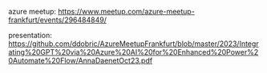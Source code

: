 azure meetup: https://www.meetup.com/azure-meetup-frankfurt/events/296484849/

presentation: https://github.com/ddobric/AzureMeetupFrankfurt/blob/master/2023/Integrating%20GPT%20via%20Azure%20AI%20for%20Enhanced%20Power%20Automate%20Flow/AnnaDaenetOct23.pdf

